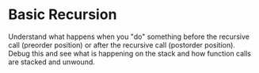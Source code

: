 # Basic Recursion

Understand what happens when you "do" something before the recursive call (preorder position) or after the recursive call (postorder position).
Debug this and see what is happening on the stack and how function calls are stacked and unwound.